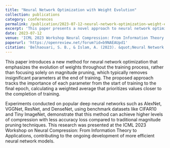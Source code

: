```yaml
---
title: "Neural Network Optimization with Weight Evolution"
collection: publications
category: conferences
permalink: /publication/2023-07-12-neural-network-optimization-weight-evolution
excerpt: 'This paper presents a novel approach to neural network optimization through weight evolution, achieving higher compression with minimal loss of accuracy compared to traditional magnitude pruning methods.'
date: 2023-07-12
venue: 'ICML 2023 Workshop Neural Compression: From Information Theory to Applications'
paperurl: 'https://openreview.net/forum?id=b9NAEAUpd1'
citation: 'Belhaouari, S. B., & Islam, A. (2023). &quot;Neural Network Optimization with Weight Evolution.&quot; In <i>ICML 2023 Workshop Neural Compression: From Information Theory to Applications</i>.'
---
```


This paper introduces a new method for neural network optimization that emphasizes the evolution of weights throughout the training process, rather than focusing solely on magnitude pruning, which typically removes insignificant parameters at the end of training. The proposed approach tracks the importance of each parameter from the start of training to the final epoch, calculating a weighted average that prioritizes values closer to the completion of training.

Experiments conducted on popular deep neural networks such as AlexNet, VGGNet, ResNet, and DenseNet, using benchmark datasets like CIFAR10 and Tiny ImageNet, demonstrate that this method can achieve higher levels of compression with less accuracy loss compared to traditional magnitude pruning techniques. This research was presented at the ICML 2023 Workshop on Neural Compression: From Information Theory to Applications, contributing to the ongoing development of more efficient neural network models.
